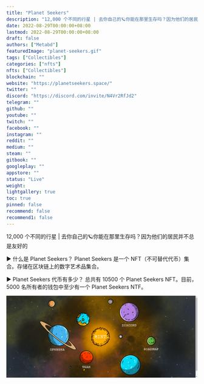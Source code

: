 ```yaml
---
title: "Planet Seekers"
description: "12,000 个不同的行星 | 去你自己的🪐你能在那里生存吗？因为他们的居民并不总是友好的"
date: 2022-08-29T00:00:00+08:00
lastmod: 2022-08-29T00:00:00+08:00
draft: false
authors: ["Metabd"]
featuredImage: "planet-seekers.gif"
tags: ["Collectibles"]
categories: ["nfts"]
nfts: ["Collectibles"]
blockchain: ""
website: "https://planetseekers.space/"
twitter: ""
discord: "https://discord.com/invite/N4Vr2RfJd2"
telegram: ""
github: ""
youtube: ""
twitch: ""
facebook: ""
instagram: ""
reddit: ""
medium: ""
steam: ""
gitbook: ""
googleplay: ""
appstore: ""
status: "Live"
weight: 
lightgallery: true
toc: true
pinned: false
recommend: false
recommend1: false
---
```

12,000 个不同的行星 | 去你自己的🪐你能在那里生存吗？因为他们的居民并不总是友好的

▶ 什么是 Planet Seekers？
Planet Seekers 是一个 NFT（不可替代代币）集合。存储在区块链上的数字艺术品集合。

▶ Planet Seekers 代币有多少？
总共有 10500 个 Planet Seekers NFT。目前，5000 名所有者的钱包中至少有一个 Planet Seekers NTF。

![nft](512313323123_new.png)